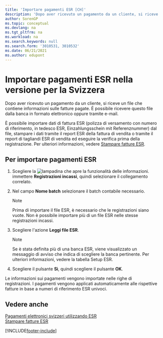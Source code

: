 ```yaml
---
title: 'Importare pagamenti ESR [CH]'
description: 'Dopo aver ricevuto un pagamento da un cliente, si riceve un file ESR che contiene informazioni sulle fatture pagate dalla banca elettronicamente.'
author: SorenGP
ms.topic: conceptual
ms.devlang: na
ms.tgt_pltfrm: na
ms.workload: na
ms.search.keywords: null
ms.search.form: '3010531, 3010532'
ms.date: 06/21/2021
ms.author: edupont
---
```

# <a name="import-esr-payments-in-the-swiss-version"></a>Importare pagamenti ESR nella versione per la Svizzera
Dopo aver ricevuto un pagamento da un cliente, si riceve un file che contiene informazioni sulle fatture pagate. È possibile ricevere questo file dalla banca in formato elettronico oppure tramite e-mail.  

È possibile importare dati di fattura ESR (polizza di versamento con numero di riferimento, in tedesco ESR, Einzahlungsschein mit Referenznummer) dal file, stampare i dati tramite il report ESR della fattura di vendita o tramite il report di tagliandi ESR di vendita ed eseguire la verifica prima della registrazione. Per ulteriori informazioni, vedere [Stampare fatture ESR](how-to-print-esr-invoices.md).  

## <a name="to-import-esr-payments"></a>Per importare pagamenti ESR

1.  Scegliere la ![lampadina che apre la funzionalità delle informazioni.](../../media/ui-search/search_small.png "Informazioni sull'operazione che si desidera eseguire") immettere **Registrazioni incassi**, quindi selezionare il collegamento correlato.  
2.  Nel campo **Nome batch** selezionare il batch contabile necessario.  

    > [!NOTE]  
    >  Prima di importare il file ESR, è necessario che le registrazioni siano vuote. Non è possibile importare più di un file ESR nelle stesse registrazioni incassi.  

3.  Scegliere l'azione **Leggi file ESR**.  

    > [!NOTE]  
    >  Se è stata definita più di una banca ESR, viene visualizzato un messaggio di avviso che indica di scegliere la banca pertinente. Per ulteriori informazioni, vedere la tabella Setup ESR.  

4.  Scegliere il pulsante **Sì**, quindi scegliere il pulsante **OK**.  

Le informazioni sui pagamenti vengono importate nelle righe di registrazioni. I pagamenti vengono applicati automaticamente alle rispettive fatture in base a numeri di riferimento ESR univoci.  

## <a name="see-also"></a>Vedere anche
 [Pagamenti elettronici svizzeri utilizzando ESR](swiss-electronic-payments-using-esr.md)   
 [Stampare fatture ESR](how-to-print-esr-invoices.md)


[!INCLUDE[footer-include](../../includes/footer-banner.md)]
